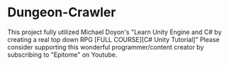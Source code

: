 # Dungeon-Crawler
This project fully utilized Michael Doyon's "Learn Unity Engine and C# by creating a real top down RPG [FULL COURSE][C# Unity Tutorial]" Please consider supporting this wonderful programmer/content creator by subscribing to "Epitome" on Youtube.
